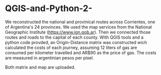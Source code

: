# QGIS-and-Python-2-
We reconstructed the national and provinical routes across Corrientes, one of Argentina's 24 provinces. We used the map services from the National Geographic Institute (https://www.ign.gob.ar).
Then we connected those routes and roads to the capital of each county. 
With QGIS tools and a python code provded, an Origin-Distance matrix was constructed wich calculated the costs of each journey, assuming 12 liters of gas are consumed per kilometer travelled and AR$90 as the price of gas.
The costs are measured in argentinian pesos per pixel. 

Both matrix and map are uploaded. 
